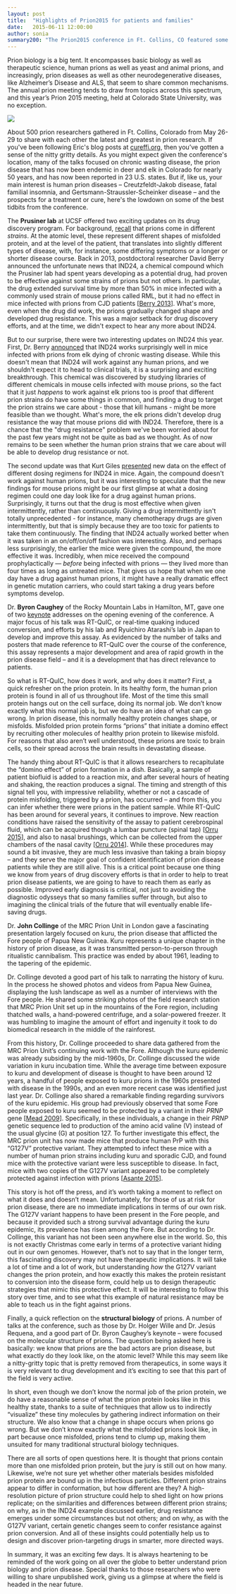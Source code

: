```yaml
---
layout: post
title:  "Highlights of Prion2015 for patients and families"
date:   2015-06-11 12:00:00
author: sonia
summary200: "The Prion2015 conference in Ft. Collins, CO featured some excellent talks on therapeutic development, earlier diagnosis, an interesting genetic factor, and fundamental science."
---
```


Prion biology is a big tent. It encompasses basic biology as well as therapeutic science, human prions as well as yeast and animal prions, and increasingly, prion diseases as well as other neurodegenerative diseases, like Alzheimer’s Disease and ALS, that seem to share common mechanisms.  The annual prion meeting tends to draw from topics across this spectrum, and this year’s Prion 2015 meeting, held at Colorado State University, was no exception.   

![](/media/2015/06/prion2015-day-1-photo.png)

About 500 prion researchers gathered in Ft. Collins, Colorado from May 26-29 to share with each other the latest and greatest in prion research. If you've been following Eric's blog posts at [cureffi.org](http://www.cureffi.org), then you’ve gotten a sense of the nitty gritty details. As you might expect given the conference's location, many of the talks focused on chronic wasting disease, the prion disease that has now been endemic in deer and elk in Colorado for nearly 50 years, and has now been reported in 23 U.S. states. But if, like us, your main interest is human prion diseases –  Creutzfeldt-Jakob disease, fatal familial insomnia, and Gertsmann-Straussler-Scheinker disease – and the prospects for a treatment or cure, here's the lowdown on some of the best tidbits from the conference.
 
The **Prusiner lab** at UCSF offered two exciting updates on its drug discovery program. For background, [recall](/2013/12/02/what-are-human-prion-diseases/) that prions come in different *strains*. At the atomic level, these represent different shapes of misfolded protein, and at the level of the patient, that translates into slightly different types of disease, with, for instance, some differing symptoms or a longer or shorter disease course. Back in 2013, postdoctoral researcher David Berry announced the unfortunate news that IND24, a chemical compound which the Prusiner lab had spent years developing as a potential drug, had proven to be effective against some strains of prions but not others. In particular, the drug extended survival time by more than 50% in mice infected with a commonly used strain of mouse prions called RML, but it had no effect in mice infected with prions from CJD patients [[Berry 2013]]. What's more, even when the drug did work, the prions gradually changed shape and developed drug resistance. This was a major setback for drug discovery efforts, and at the time, we didn't expect to hear any more about IND24.

But to our surprise, there were two interesting updates on IND24 this year. First, Dr. Berry [announced](http://www.cureffi.org/2015/05/27/prion2015-day-2/) that IND24 works surprisingly well in mice infected with prions from elk dying of chronic wasting disease. While this doesn't mean that IND24 will work against any human prions, and we shouldn't expect it to head to clinical trials, it is a surprising and exciting breakthrough. This chemical was discovered by studying libraries of different chemicals in mouse cells infected with mouse prions, so the fact that it just *happens* to work against elk prions too is proof that different prion strains do have some things in common, and finding a drug to target the prion strains we care about - those that kill humans - might be more feasible than we thought. What's more, the elk prions didn't develop drug resistance the way that mouse prions did with IND24. Therefore, there is a chance that the "drug resistance" problem we've been worried about for the past few years might not be quite as bad as we thought. As of now remains to be seen whether the human prion strains that we care about will be able to develop drug resistance or not.

The second update was that Kurt Giles [presented](http://www.cureffi.org/2015/06/01/prion2015-posters/) new data on the effect of different dosing regimens for IND24 in mice. Again, the compound doesn't work against human prions, but it was interesting to speculate that the new findings for mouse prions might be our first glimpse at what a dosing regimen could one day look like for a drug against human prions. Surprisingly, it turns out that the drug is most effective when given intermittently, rather than continuously. Giving a drug intermittently isn't totally unprecedented - for instance, many chemotherapy drugs are given intermittently, but that is simply because they are too toxic for patients to take them continuously. The finding that IND24 actually worked better when it was taken in an on/off/on/off fashion was interesting. Also, and perhaps less surprisingly, the earlier the mice were given the compound, the more effective it was. Incredibly, when mice received the compound prophylactically &mdash; *before* being infected with prions &mdash; they lived more than four times as long as untreated mice. That gives us hope that when we one day have a drug against human prions, it might have a really dramatic effect in genetic mutation carriers, who could start taking a drug years before symptoms develop.
 
Dr. **Byron Caughey** of the Rocky Mountain Labs in Hamilton, MT, gave one of two [keynote](http://www.cureffi.org/2015/05/26/prion2015-day-1/) addresses on the opening evening of the conference. A major focus of his talk was RT-QuIC, or real-time quaking induced conversion, and efforts by his lab and Ryuichiro Atarashi’s lab in Japan to develop and improve this assay. As evidenced by the number of talks and posters that made reference to RT-QuIC over the course of the conference, this assay represents a major development and area of rapid growth in the prion disease field – and it is a development that has direct relevance to patients.

So what is RT-QuIC, how does it work, and why does it matter? First, a quick refresher on the prion protein. In its healthy form, the human prion protein is found in all of us throughout life. Most of the time this small protein hangs out on the cell surface, doing its normal job. We don’t know exactly what this normal job is, but we do have an idea of what can go wrong. In prion disease, this normally healthy protein changes shape, or misfolds. Misfolded prion protein forms “prions” that initiate a domino effect by recruiting other molecules of healthy prion protein to likewise misfold. For reasons that also aren’t well understood, these prions are toxic to brain cells, so their spread across the brain results in devastating disease.

The handy thing about RT-QuIC is that it allows researchers to recapitulate the “domino effect” of prion formation in a dish. Basically, a sample of patient biofluid is added to a reaction mix, and after several hours of heating and shaking, the reaction produces a signal. The timing and strength of this signal tell you, with impressive reliability, whether or not a cascade of protein misfolding, triggered by a prion, has occurred – and from this, you can infer whether there were prions in the patient sample. While RT-QuIC has been around for several years, it continues to improve. New reaction conditions have raised the sensitivity of the assay to patient cerebrospinal fluid, which can be acquired though a lumbar puncture (spinal tap) [[Orru 2015]], and also to nasal brushings, which can be collected from the upper chambers of the nasal cavity [[Orru 2014]]. While these procedures may sound a bit invasive, they are much less invasive than taking a brain biopsy – and they serve the major goal of confident identification of prion disease patients while they are still alive. This is a critical point because one thing we know from years of drug discovery efforts is that in order to help to treat prion disease patients, we are going to have to reach them as early as possible.  Improved early diagnosis is critical, not just to avoiding the diagnostic odysseys that so many families suffer through, but also to imagining the clinical trials of the future that will eventually enable life-saving drugs.

Dr. **John Collinge** of the MRC Prion Unit in London gave a fascinating presentation largely focused on kuru, the prion disease that afflicted the Fore people of Papua New Guinea. Kuru represents a unique chapter in the history of prion disease, as it was transmitted person-to-person through ritualistic cannibalism. This practice was ended by about 1961, leading to the tapering of the epidemic. 

Dr. Collinge devoted a good part of his talk to narrating the history of kuru. In the process he showed photos and videos from Papua New Guinea, displaying the lush landscape as well as a number of interviews with the Fore people. He shared some striking photos of the field research station that MRC Prion Unit set up in the mountains of the Fore region, including thatched walls, a hand-powered centrifuge, and a solar-powered freezer. It was humbling to imagine the amount of effort and ingenuity it took to do biomedical research in the middle of the rainforest.

From this history, Dr. Collinge proceeded to share data gathered from the MRC Prion Unit’s continuing work with the Fore. Although the kuru epidemic was already subsiding by the mid-1960s, Dr. Collinge discussed the wide variation in kuru incubation time. While the average time between exposure to kuru and development of disease is thought to have been around 12 years, a handful of people exposed to kuru prions in the 1960s presented with disease in the 1990s, and an even more recent case was identified just last year.  Dr. Collinge also shared a remarkable finding regarding survivors of the kuru epidemic. His group had previously observed that some Fore people exposed to kuru seemed to be protected by a variant in their *PRNP* gene [[Mead 2009]]. Specifically, in these individuals, a change in their *PRNP* genetic sequence led to production of the amino acid valine (V) instead of the usual glycine (G) at position 127. To further investigate this effect, the MRC prion unit has now made mice that produce human PrP with this “G127V” protective variant. They attempted to infect these mice with a number of human prion strains including kuru and sporadic CJD, and found mice with the protective variant were less susceptible to disease. In fact, mice with two copies of the G127V variant appeared to be completely protected against infection with prions [[Asante 2015]].

This story is hot off the press, and it’s worth taking a moment to reflect on what it does and doesn’t mean. Unfortunately, for those of us at risk for prion disease, there are no immediate implications in terms of our own risk. The G127V variant happens to have been present in the Fore people, and because it provided such a strong survival advantage during the kuru epidemic, its prevalence has risen among the Fore. But according to Dr. Collinge, this variant has not been seen anywhere else in the world. So, this is not exactly Christmas come early in terms of a protective variant hiding out in our own genomes. However, that’s not to say that in the longer term, this fascinating discovery may not have therapeutic implications. It will take a lot of time and a lot of work, but understanding *how* the G127V variant changes the prion protein, and how exactly this makes the protein resistant to conversion into the disease form, could help us to design therapeutic strategies that mimic this protective effect. It will be interesting to follow this story over time, and to see what this example of natural resistance may be able to teach us in the fight against prions.
 
Finally, a quick reflection on the **structural biology** of prions. A number of talks at the conference, such as those by Dr. Holger Wille and Dr. Jes&uacute;s Requena, and a good part of Dr. Byron Caughey’s keynote – were focused on the molecular structure of prions. The question being asked here is basically: we know that prions are the bad actors are prion disease, but what exactly do they look like, on the atomic level? While this may seem like a nitty-gritty topic that is pretty removed from therapeutics, in some ways it is very relevant to drug development and it’s exciting to see that this part of the field is very active.

In short, even though we don’t know the normal job of the prion protein, we do have a reasonable sense of what the prion protein looks like in this healthy state, thanks to a suite of techniques that allow us to indirectly “visualize” these tiny molecules by gathering indirect information on their structure.  We also know that a change in shape occurs when prions go wrong.  But we don’t know exactly what the misfolded prions look like, in part because once misfolded, prions tend to clump up, making them unsuited for many traditional structural biology techniques.

There are all sorts of open questions here. It is thought that prions contain more than one misfolded prion protein, but the jury is still out on how many. Likewise, we’re not sure yet whether other materials besides misfolded prion protein are bound up in the infectious particles. Different prion strains appear to differ in conformation, but how different are they? A high-resolution picture of prion structure could help to shed light on how prions replicate; on the similarities and differences between different prion strains; on why, as in the IND24 example discussed earlier, drug resistance emerges under some circumstances but not others; and on why, as with the G127V variant, certain genetic changes seem to confer resistance against prion conversion. And all of these insights could potentially help us to design and discover prion-targeting drugs in smarter, more directed ways.

In summary, it was an exciting few days. It is always heartening to be reminded of the work going on all over the globe to better understand prion biology and prion disease. Special thanks to those researchers who were willing to share unpublished work, giving us a glimpse at where the field is headed in the near future. 


[Berry 2013]: http://www.ncbi.nlm.nih.gov/pubmed/24128760 "Berry DB, Lu D, Geva M, Watts JC, Bhardwaj S, Oehler A, Renslo AR, DeArmond SJ, Prusiner SB, Giles K. Drug resistance confounding prion therapeutics. Proc Natl Acad Sci U S A. 2013 Oct 29;110(44):E4160-9. doi: 10.1073/pnas.1317164110. Epub 2013 Oct 15. PubMed PMID: 24128760; PubMed Central PMCID: PMC3816483."

[Orru 2015]: http://www.ncbi.nlm.nih.gov/pubmed/25604790 "Orrú CD, Groveman BR, Hughson AG, Zanusso G, Coulthart MB, Caughey B. Rapid and sensitive RT-QuIC detection of human Creutzfeldt-Jakob disease using cerebrospinal fluid. MBio. 2015 Jan 20;6(1). pii: e02451-14. doi: 10.1128/mBio.02451-14. PubMed PMID: 25604790; PubMed Central PMCID: PMC4313917."

[Orru 2014]: http://www.ncbi.nlm.nih.gov/pubmed/25099576 "Orrú CD, Bongianni M, Tonoli G, Ferrari S, Hughson AG, Groveman BR, Fiorini M, Pocchiari M, Monaco S, Caughey B, Zanusso G. A test for Creutzfeldt-Jakob disease using nasal brushings. N Engl J Med. 2014 Aug 7;371(6):519-29. doi: 10.1056/NEJMoa1315200. Erratum in: N Engl J Med. 2014 Nov 6;371(19):1852. PubMed  PMID: 25099576; PubMed Central PMCID: PMC4186748."

[Mead 2009]: http://www.ncbi.nlm.nih.gov/pubmed/19923577 "Mead S, Whitfield J, Poulter M, Shah P, Uphill J, Campbell T, Al-Dujaily H, Hummerich H, Beck J, Mein CA, Verzilli C, Whittaker J, Alpers MP, Collinge J. A novel protective prion protein variant that colocalizes with kuru exposure. N Engl J Med. 2009 Nov 19;361(21):2056-65. doi: 10.1056/NEJMoa0809716. PubMed PMID: 19923577."

[Asante 2015]: http://www.nature.com/nature/journal/vaop/ncurrent/full/nature14510.html "Emmanuel A. Asante, Michelle Smidak, Andrew Grimshaw, Richard Houghton, Andrew Tomlinson, Asif Jeelani, Tatiana Jakubcova, Shyma Hamdan, Angela Richard-Londt, Jacqueline M. Linehan, Sebastian Brandner, Michael Alpers, Jerome Whitfield, Simon Mead, Jonathan D. F. Wadsworth & John Collinge. A naturally occurring variant of the human prion protein completely prevents prion disease. Nature (2015) doi:10.1038/nature14510"


